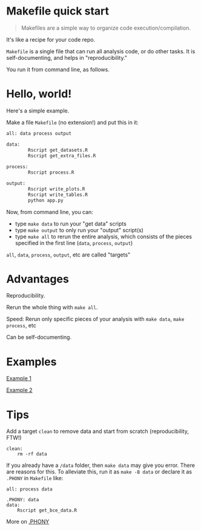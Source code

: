 # Makefile quick start

> Makefiles are a simple way to organize code execution/compilation.

It's like a recipe for your code repo.

`Makefile` is a single file that can run all analysis code, or do other
tasks. It is self-documenting, and helps in "reproducibility."

You run it from command line, as follows.

# Hello, world!

Here's a simple example.

Make a file `Makefile` (no extension!) and put this in it:

```bash
all: data process output

data:
		Rscript get_datasets.R
		Rscript get_extra_files.R
	
process:
		Rscript process.R

output:
		Rscript write_plots.R
		Rscript write_tables.R
		python app.py
```

Now, from command line, you can:

  * type `make data` to run your "get data" scripts
  * type `make output` to only run your "output" script(s)
  * type `make all` to rerun the entire analysis, which consists of the pieces
    specified in the first line (`data`, `process`, `output`)

`all`, `data`, `process`, `output`, etc are called "targets"


# Advantages

Reproducibility.

Rerun the whole thing with `make all`. 

Speed: Rerun only specific pieces of your analysis with `make data`, `make process`, etc

Can be self-documenting.

# Examples

[Example 1](assets/makefile-example-1.bash)

[Example 2](assets/makefile-example-2.bash)


# Tips

Add a target `clean` to remove data and start from scratch (reproducibility,
FTW!)

	clean:
		rm -rf data

If you already have a `/data` folder, then `make data` may give you
error. There are reasons for this. To alleviate this, run it as `make -B data`
or declare it as `.PHONY` in `Makefile` like:

	all: process data
	
	.PHONY: data
	data:
	    Rscript get_bce_data.R

	
More on [.PHONY](https://www.gnu.org/software/make/manual/html_node/Phony-Targets.html)
